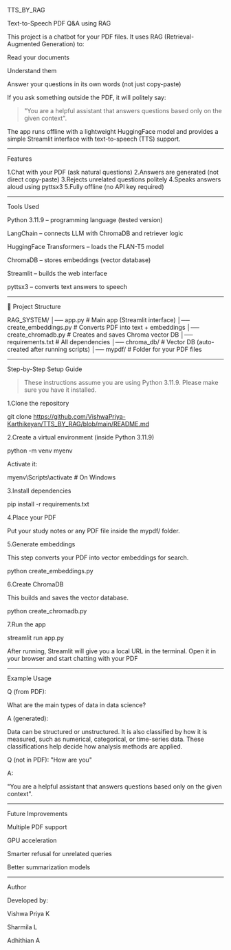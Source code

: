 TTS_BY_RAG

Text-to-Speech PDF Q&A using RAG

This project is a chatbot for your PDF files.
It uses RAG (Retrieval-Augmented Generation) to:

Read your documents

Understand them

Answer your questions in its own words (not just copy-paste)


If you ask something outside the PDF, it will politely say:

> "You are a helpful assistant that answers questions based only on the given context".



The app runs offline with a lightweight HuggingFace model and provides a simple Streamlit interface with text-to-speech (TTS) support.


---

 Features

1.Chat with your PDF (ask natural questions)
2.Answers are generated (not direct copy-paste)
3.Rejects unrelated questions politely
4.Speaks answers aloud using pyttsx3
5.Fully offline (no API key required)


---

Tools Used

Python 3.11.9 – programming language (tested version)

LangChain – connects LLM with ChromaDB and retriever logic

HuggingFace Transformers – loads the FLAN-T5 model

ChromaDB – stores embeddings (vector database)

Streamlit – builds the web interface

pyttsx3 – converts text answers to speech



---

📂 Project Structure

RAG_SYSTEM/
│── app.py                # Main app (Streamlit interface)
│── create_embeddings.py  # Converts PDF into text + embeddings
│── create_chromadb.py    # Creates and saves Chroma vector DB
│── requirements.txt      # All dependencies
│── chroma_db/            # Vector DB (auto-created after running scripts)
│── mypdf/                # Folder for your PDF files


---

 Step-by-Step Setup Guide

>  These instructions assume you are using Python 3.11.9. Please make sure you have it installed.



1.Clone the repository

git clone https://github.com/VishwaPriya-Karthikeyan/TTS_BY_RAG/blob/main/README.md

2.Create a virtual environment (inside Python 3.11.9)

python -m venv myenv

Activate it:

myenv\Scripts\activate    # On Windows

3.Install dependencies

pip install -r requirements.txt

4.Place your PDF

Put your study notes or any PDF file inside the mypdf/ folder.

5.Generate embeddings

This step converts your PDF into vector embeddings for search.

python create_embeddings.py

6.Create ChromaDB

This builds and saves the vector database.

python create_chromadb.py

7.Run the app

streamlit run app.py

After running, Streamlit will give you a local URL in the terminal.
Open it in your browser and start chatting with your PDF 


---

Example Usage

Q (from PDF):

What are the main types of data in data science?

A (generated):

Data can be structured or unstructured. It is also classified by how it is measured, 
such as numerical, categorical, or time-series data. These classifications help 
decide how analysis methods are applied.

Q (not in PDF):
"How are you"

A:

"You are a helpful assistant that answers questions based only on the given context".


---

 Future Improvements

Multiple PDF support

GPU acceleration

Smarter refusal for unrelated queries

Better summarization models



---

 Author

Developed by:

Vishwa Priya K

Sharmila L

Adhithian A